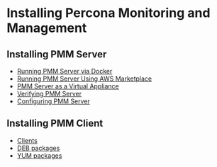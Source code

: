 # Installing Percona Monitoring and Management

<div class="section"  id="pmm-deploying-server"></div>

## Installing PMM Server

* [Running PMM Server via Docker](docker.md)
* [Running PMM Server Using AWS Marketplace](aws.md)
* [PMM Server as a Virtual Appliance](virtual-appliance.md)
* [Verifying PMM Server](server-verify.md)
* [Configuring PMM Server](../manage/index-server.md)

<div class="section"  id="pmm-deploying-client"></div>

## Installing PMM Client

- [Clients](clients.md)
- [DEB packages](client-install-apt.md)
- [YUM packages](client-install-yum.md)
